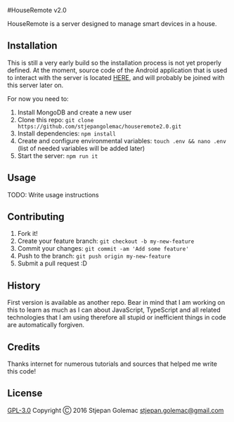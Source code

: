 #HouseRemote v2.0

HouseRemote is a server designed to manage smart devices in a house.

## Installation

This is still a very early build so the installation process is not yet properly defined. At the moment, source code of the Android application that is used to interact with the server is located [HERE](https://github.com/mateorotim/SmartHomeSystem), and will probably be joined with this server later on.

For now you need to:

1. Install MongoDB and create a new user
1. Clone this repo: `git clone https://github.com/stjepangolemac/houseremote2.0.git`
2. Install dependencies: `npm install`
3. Create and configure environmental variables: `touch .env && nano .env` (list of needed variables will be added later)
4. Start the server: `npm run it`

## Usage

TODO: Write usage instructions

## Contributing

1. Fork it!
2. Create your feature branch: `git checkout -b my-new-feature`
3. Commit your changes: `git commit -am 'Add some feature'`
4. Push to the branch: `git push origin my-new-feature`
5. Submit a pull request :D

## History

First version is available as another repo. Bear in mind that I am working on this to learn as much as I can about JavaScript, TypeScript and all related technologies that I am using therefore all stupid or inefficient things in code are automatically forgiven.

## Credits

Thanks internet for numerous tutorials and sources that helped me write this code!

## License

[GPL-3.0](LICENSE.txt) Copyright Ⓒ 2016 Stjepan Golemac <stjepan.golemac@gmail.com>